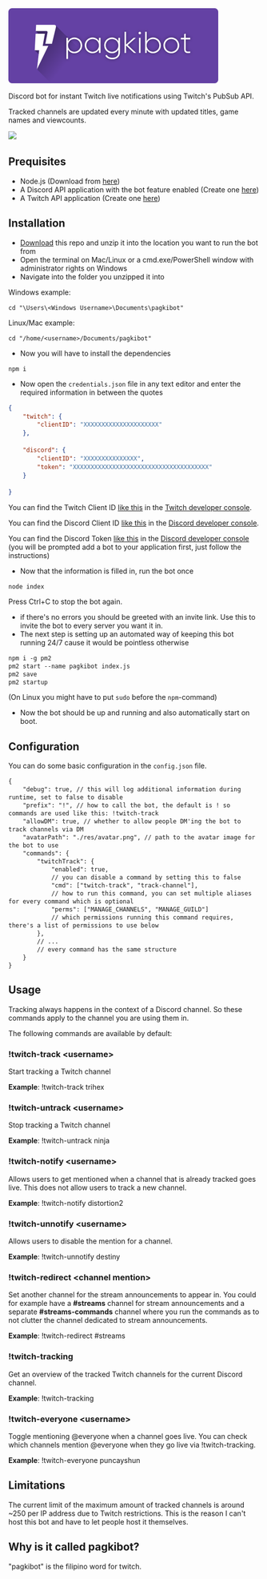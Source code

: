 <img src="https://github.com/LeaPhant/pagkibot/blob/master/res/logo.png?" height="150">

Discord bot for instant Twitch live notifications using Twitch's PubSub API.

Tracked channels are updated every minute with updated titles, game names and viewcounts.

<img src="https://i.imgur.com/8fnjDEu.png">

## Prequisites

- Node.js (Download from [here](https://nodejs.org/))
- A Discord API application with the bot feature enabled (Create one [here](https://discordapp.com/developers/applications/))
- A Twitch API application (Create one [here](https://dev.twitch.tv/console/apps/create))

## Installation

- [Download](https://github.com/LeaPhant/pagkibot/archive/master.zip) this repo and unzip it into the location you want to run the bot from
- Open the terminal on Mac/Linux or a cmd.exe/PowerShell window with administrator rights on Windows
- Navigate into the folder you unzipped it into

Windows example:

```
cd "\Users\<Windows Username>\Documents\pagkibot"
```

Linux/Mac example:

```
cd "/home/<username>/Documents/pagkibot"
```
- Now you will have to install the dependencies

```
npm i
```

- Now open the `credentials.json` file in any text editor and enter the required information in between the quotes

```JSON
{
    "twitch": {
        "clientID": "XXXXXXXXXXXXXXXXXXXXX"
    },
    
    "discord": {
        "clientID": "XXXXXXXXXXXXXXX",
        "token": "XXXXXXXXXXXXXXXXXXXXXXXXXXXXXXXXXXXXXX"
    }
    
}
```

You can find the Twitch Client ID [like this](https://i.imgur.com/XuDlRJO.png) in the [Twitch developer console](https://dev.twitch.tv/console).

You can find the Discord Client ID [like this](https://i.imgur.com/OSxCT42.png) in the [Discord developer console](https://discordapp.com/developers/applications/).

You can find the Discord Token [like this](https://i.imgur.com/nCIFaP5.png) in the [Discord developer console](https://discordapp.com/developers/applications/) (you will be prompted add a bot to your application first, just follow the instructions)

- Now that the information is filled in, run the bot once

```
node index
```

Press Ctrl+C to stop the bot again.

- if there's no errors you should be greeted with an invite link. Use this to invite the bot to every server you want it in.
- The next step is setting up an automated way of keeping this bot running 24/7 cause it would be pointless otherwise

```
npm i -g pm2
pm2 start --name pagkibot index.js
pm2 save
pm2 startup
```

(On Linux you might have to put `sudo` before the `npm`-command)

- Now the bot should be up and running and also automatically start on boot.

## Configuration

You can do some basic configuration in the `config.json` file.

```JS
{
    "debug": true, // this will log additional information during runtime, set to false to disable
    "prefix": "!", // how to call the bot, the default is ! so commands are used like this: !twitch-track
    "allowDM": true, // whether to allow people DM'ing the bot to track channels via DM
    "avatarPath": "./res/avatar.png", // path to the avatar image for the bot to use
    "commands": {
        "twitchTrack": {
            "enabled": true, 
            // you can disable a command by setting this to false
            "cmd": ["twitch-track", "track-channel"], 
            // how to run this command, you can set multiple aliases for every command which is optional
            "perms": ["MANAGE_CHANNELS", "MANAGE_GUILD"] 
            // which permissions running this command requires, there's a list of permissions to use below
        },
        // ...
        // every command has the same structure
    }
}
```

## Usage

Tracking always happens in the context of a Discord channel. So these commands apply to the channel you are using them in.

The following commands are available by default:

### !twitch-track \<username\>
  
Start tracking a Twitch channel 
 
**Example**: !twitch-track trihex
 
### !twitch-untrack \<username\>
  
Stop tracking a Twitch channel

**Example**: !twitch-untrack ninja

### !twitch-notify \<username\>

Allows users to get mentioned when a channel that is already tracked goes live. This does not allow users to track a new channel.

**Example**: !twitch-notify distortion2

### !twitch-unnotify \<username\>
  
Allows users to disable the mention for a channel.

**Example**: !twitch-unnotify destiny

### !twitch-redirect \<channel mention\>
  
Set another channel for the stream announcements to appear in. You could for example have a **#streams** channel for stream announcements and a separate **#streams-commands** channel where you run the commands as to not clutter the channel dedicated to stream announcements.

**Example**: !twitch-redirect #streams

### !twitch-tracking

Get an overview of the tracked Twitch channels for the current Discord channel.

**Example**: !twitch-tracking

### !twitch-everyone \<username\>

Toggle mentioning @everyone when a channel goes live. You can check which channels mention @everyone when they go live via !twitch-tracking.

**Example**: !twitch-everyone puncayshun

## Limitations

The current limit of the maximum amount of tracked channels is around ~250 per IP address due to Twitch restrictions. This is the reason I can't host this bot and have to let people host it themselves.

## Why is it called pagkibot?

"pagkibot" is the filipino word for twitch.
